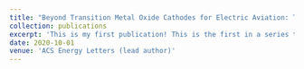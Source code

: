 ```yaml
---
title: "Beyond Transition Metal Oxide Cathodes for Electric Aviation: The Case of Rechargeable CFx"
collection: publications
excerpt: 'This is my first publication! This is the first in a series to analyze the discharge mechanism of the Li-CFx battery. I used density functional theory (DFT) calculations to show that an intermediate product forms during discharge, and propose a plausible crystal structure for the same. View my paper [here.](https://pubs.acs.org/doi/10.1021/acsenergylett.0c01815)'
date: 2020-10-01
venue: 'ACS Energy Letters (lead author)'
---
```

